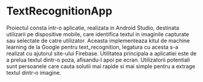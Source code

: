 # TextRecognitionApp
Proiectul consta intr-o aplicatie, realizata in Android Studio, destinata utilizarii pe dispositive mobile, care identifica textul in imaginile capturate sau selectate de catre utilizator. Aceasta implementeaza kitul de machine learning de la Google pentru text_recognition, legatura cu acesta s-a realizat cu ajutorul site-ului Firebase.
Utilitatea principala a aplicatiei este de a prelua textul dintr-o poza, afisandu-l apoi pe ecran. Utilizatorii potentiali sunt persoanele care cauta solutii mai rapide si mai simple pentru a extrage textul dintr-o imagine.
